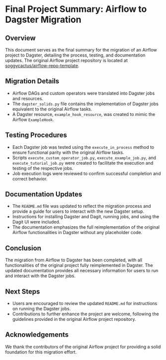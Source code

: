 
# Final Project Summary: Airflow to Dagster Migration

## Overview

This document serves as the final summary for the migration of an Airflow project to Dagster, detailing the process, testing, and documentation updates. The original Airflow project repository is located at [soggycactus/airflow-repo-template](https://github.com/soggycactus/airflow-repo-template).

## Migration Details

- Airflow DAGs and custom operators were translated into Dagster jobs and resources.
- The `dagster_solids.py` file contains the implementation of Dagster jobs equivalent to the original Airflow tasks.
- A Dagster resource, `example_hook_resource`, was created to mimic the Airflow `ExampleHook`.

## Testing Procedures

- Each Dagster job was tested using the `execute_in_process` method to ensure functional parity with the original Airflow tasks.
- Scripts `execute_custom_operator_job.py`, `execute_example_job.py`, and `execute_tutorial_job.py` were created to facilitate the execution and testing of the respective jobs.
- Job execution logs were reviewed to confirm successful completion and correct behavior.

## Documentation Updates

- The `README.md` file was updated to reflect the migration process and provide a guide for users to interact with the new Dagster setup.
- Instructions for installing Dagster and Dagit, running jobs, and using the Dagit UI were included.
- The documentation emphasizes the full reimplementation of the original Airflow functionalities in Dagster without any placeholder code.

## Conclusion

The migration from Airflow to Dagster has been completed, with all functionalities of the original project fully reimplemented in Dagster. The updated documentation provides all necessary information for users to run and interact with the Dagster jobs.

## Next Steps

- Users are encouraged to review the updated `README.md` for instructions on running the Dagster jobs.
- Contributions to further enhance the project are welcome, following the guidelines provided in the original Airflow project repository.

## Acknowledgements

We thank the contributors of the original Airflow project for providing a solid foundation for this migration effort.
